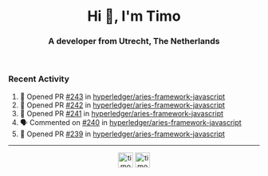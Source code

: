 <h1 align="center">Hi 👋, I'm Timo</h1>
<h3 align="center">A developer from Utrecht, The Netherlands</h3>
<br/>
<!-- https://github.com/rahuldkjain/github-profile-readme-generator --!>

<!--  <p align="left"><img src="https://github-readme-stats.vercel.app/api?username=timoglastra&show_icons=true&count_private=true&" alt="timoglastra" /></p> --!>

<!--
Github language stats
<p align="left"><img src="https://github-readme-stats.vercel.app/api/top-langs/?username=timoglastra&layout=compact" alt="timoglastra" /><p>
-->

<!-- Codestats language stats -->
<!-- <p align="left"><img src="https://codestats-readme.vercel.app/api/top-langs/?username=timoglastra&layout=compact&language_count=12" alt="timoglastra" /><p>    --!>
  
<h3>Recent Activity</h3>

<!--START_SECTION:activity-->
1. 💪 Opened PR [#243](https://github.com/hyperledger/aries-framework-javascript/pull/243) in [hyperledger/aries-framework-javascript](https://github.com/hyperledger/aries-framework-javascript)
2. 💪 Opened PR [#242](https://github.com/hyperledger/aries-framework-javascript/pull/242) in [hyperledger/aries-framework-javascript](https://github.com/hyperledger/aries-framework-javascript)
3. 💪 Opened PR [#241](https://github.com/hyperledger/aries-framework-javascript/pull/241) in [hyperledger/aries-framework-javascript](https://github.com/hyperledger/aries-framework-javascript)
4. 🗣 Commented on [#240](https://github.com/hyperledger/aries-framework-javascript/issues/240) in [hyperledger/aries-framework-javascript](https://github.com/hyperledger/aries-framework-javascript)
5. 💪 Opened PR [#239](https://github.com/hyperledger/aries-framework-javascript/pull/239) in [hyperledger/aries-framework-javascript](https://github.com/hyperledger/aries-framework-javascript)
<!--END_SECTION:activity-->

---

<p align="center">
<a href="https://twitter.com/timoglastra" target="blank"><img align="center" src="https://cdn.jsdelivr.net/npm/simple-icons@3.0.1/icons/twitter.svg" alt="timoglastra" height="30" width="30" /></a>
<a href="https://linkedin.com/in/timoglastra" target="blank"><img align="center" src="https://cdn.jsdelivr.net/npm/simple-icons@3.0.1/icons/linkedin.svg" alt="timoglastra" height="30" width="30" /></a>
</p>



